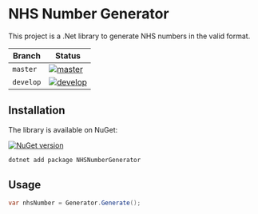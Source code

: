 # NHS Number Generator

This project is a .Net library to generate NHS numbers in the valid format.


| Branch    | Status                                                                                                                                                                                                        |
|-----------|---------------------------------------------------------------------------------------------------------------------------------------------------------------------------------------------------------------|
| `master`  | [![master](https://github.com/baynezy/NHSNumberGenerator/actions/workflows/branch-master.yml/badge.svg?branch=master)](https://github.com/baynezy/NHSNumberGenerator/actions/workflows/branch-master.yml)     |
| `develop` | [![develop](https://github.com/baynezy/NHSNumberGenerator/actions/workflows/branch-develop.yml/badge.svg?branch=develop)](https://github.com/baynezy/NHSNumberGenerator/actions/workflows/branch-develop.yml) |

## Installation

The library is available on NuGet:

[![NuGet version](https://badge.fury.io/nu/NHSNumberGenerator.svg)](http://badge.fury.io/nu/NHSNumberGenerator)

```powershell
dotnet add package NHSNumberGenerator
```

## Usage

```csharp
var nhsNumber = Generator.Generate();
```